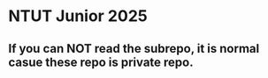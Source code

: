 # NTUT Junior 2025
## If you can NOT read the subrepo, it is normal casue these repo is private repo.